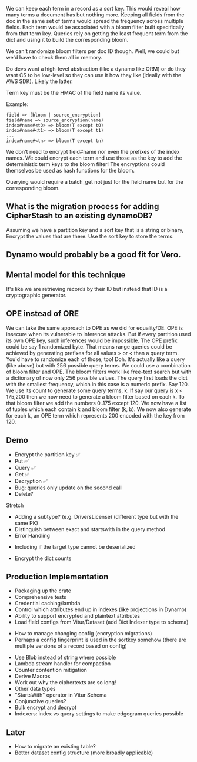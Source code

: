 
We can keep each term in a record as a sort key.
This would reveal how many terms a document has but nothing more.
Keeping all fields from the doc in the same set of terms would spread the frequency across multiple fields.
Each term would be associated with a bloom filter built specifically from that term key.
Queries rely on getting the least frequent term from the dict and using it to build the corresponding bloom.

We can't randomize bloom filters per doc ID though.
Well, we could but we'd have to check them all in memory.

Do devs want a high-level abstraction (like a dynamo like ORM) or do they want CS to be low-level so they can use it
how they like (ideally with the AWS SDK).
Likely the latter.


Term key must be the HMAC of the field name its value.

Example:
```
field => [bloom | source_encryption]
field#name => source_encryption(name)
index#name#<t0> => bloom(T except t0)
index#name#<t1> => bloom(T except t1)
...
index#name#<tn> => bloom(T except tn)
```

We don't need to encrypt field#name nor even the prefixes of the index names.
We could encrypt each term and use those as the key to add the deterministic term keys to the bloom filter!
The encryptions could themselves be used as hash functions for the bloom.

Querying would require a batch_get not just for the field name but for the corresponding bloom.

## What is the migration process for adding CipherStash to an existing dynamoDB?

Assuming we have a partition key and a sort key that is a string or binary, Encrypt the values that are there.
Use the sort key to store the terms.

## Dynamo would probably be a good fit for Vero.

## Mental model for this technique

It's like we are retrieving records by their ID but instead that ID is a cryptographic generator.

## OPE instead of ORE

We can take the same approach to OPE as we did for equality/DE.
OPE is insecure when its vulnerable to inference attacks.
But if every partition used its own OPE key, such inferences would be impossible.
The OPE prefix could be say 1 randomized byte.
That means range queries could be achieved by generating prefixes for all values > or < than a query term.
You'd have to randomize each of those, too! Doh.
It's actually like a query (like above) but with 256 possible query terms.
We could use a combination of bloom filter and OPE.
The bloom filters work like free-text search but with a dictionary of now only 256 possible values.
The query first loads the dict with the smallest frequency, which in this case is a numeric prefix. Say 120.
We use its count to generate some query terms, k.
If say our query is x < 175,200 then we now need to generate a bloom filter based on each k.
To that bloom filter we add the numbers 0..175 except 120.
We now have a list of tuples which each contain k and bloom filter (k, b).
We now also generate for each k, an OPE term which represents 200 encoded with the key from 120.

## Demo
* Encrypt the partition key ✅ 
* Put ✅
* Query ✅
* Get ✅
* Decryption ✅
* Bug: queries only update on the second call
* Delete?

Stretch
* Adding a subtype? (e.g. DriversLicense) (different type but with the same PK)
* Distinguish between exact and startswith in the query method
* Error Handling
- Including if the target type cannot be deserialized
* Encrypt the dict counts


## Production Implementation

* Packaging up the crate
* Comprehensive tests
* Credential caching/lambda
* Control which attributes end up in indexes (like projections in Dynamo)
* Ability to support encrypted and plaintext attributes
* Load field configs from Vitur/Dataset (add Dict Indexer type to schema)
- How to manage changing config (encryption migrations)
- Perhaps a config fingerprint is used in the sortkey somehow (there are multiple versions of a record based on config)
* Use Blob instead of string where possible
* Lambda stream handler for compaction
* Counter contention mitigation
* Derive Macros
* Work out why the ciphertexts are so long!
* Other data types
* "StartsWith" operator in Vitur Schema
* Conjunctive queries?
* Bulk encrypt and decrypt
* Indexers: index vs query settings to make edgegram queries possible

## Later
* How to migrate an existing table?
* Better dataset config structure (more broadly applicable)



